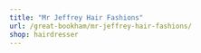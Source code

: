 ```yaml
---
title: "Mr Jeffrey Hair Fashions"
url: /great-bookham/mr-jeffrey-hair-fashions/
shop: hairdresser
---
```


